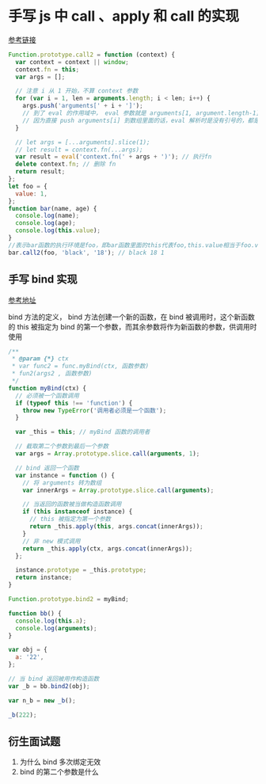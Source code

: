# 手写 js 中 call 、apply 和 call 的实现

[参考链接](https://www.cnblogs.com/echolun/p/12144344.html)

```js
Function.prototype.call2 = function (context) {
  var context = context || window;
  context.fn = this;
  var args = [];

  // 注意 i 从 1 开始，不算 context 参数
  for (var i = 1, len = arguments.length; i < len; i++) {
    args.push('arguments[' + i + ']');
    // 到了 eval 的作用域中， eval 参数就是 arguments[1, argument.length-1]，可以保证参数的类型正确，在eval执行环境中对 arguments 通过索引直接取值传入
    // 因为直接 push arguments[i] 到数组里面的话，eval 解析时是没有引号的，都是按照变量去引用的，所以会报错找不到某个变量
  }

  // let args = [...arguments].slice(1);
  // let result = context.fn(...args);
  var result = eval('context.fn(' + args + ')'); // 执行fn
  delete context.fn; // 删除 fn
  return result;
};
let foo = {
  value: 1,
};
function bar(name, age) {
  console.log(name);
  console.log(age);
  console.log(this.value);
}
//表示bar函数的执行环境是foo，即bar函数里面的this代表foo,this.value相当于foo.value,然后给bar函数传递两个参数
bar.call2(foo, 'black', '18'); // black 18 1
```

## 手写 bind 实现

[参考地址](https://github.com/Raynos/function-bind/blob/master/implementation.js)

bind 方法的定义， bind 方法创建一个新的函数，在 bind 被调用时，这个新函数的 this 被指定为 bind 的第一个参数，而其余参数将作为新函数的参数，供调用时使用

```js
/**
 * @param {*} ctx
 * var func2 = func.myBind(ctx, 函数参数)
 * fun2(args2 , 函数参数)
 */
function myBind(ctx) {
  // 必须被一个函数调用
  if (typeof this !== 'function') {
    throw new TypeError('调用者必须是一个函数');
  }

  var _this = this; // myBind 函数的调用者

  // 截取第二个参数到最后一个参数
  var args = Array.prototype.slice.call(arguments, 1);

  // bind 返回一个函数
  var instance = function () {
    // 将 arguments 转为数组
    var innerArgs = Array.prototype.slice.call(arguments);

    // 当返回的函数被当做构造函数调用
    if (this instanceof instance) {
      // this 被指定为第一个参数
      return _this.apply(this, args.concat(innerArgs));
    }
    // 非 new 模式调用
    return _this.apply(ctx, args.concat(innerArgs));
  };

  instance.prototype = _this.prototype;
  return instance;
}

Function.prototype.bind2 = myBind;

function bb() {
  console.log(this.a);
  console.log(arguments);
}

var obj = {
  a: '22',
};

// 当 bind 返回被用作构造函数
var _b = bb.bind2(obj);

var n_b = new _b();

_b(222);
```

## 衍生面试题

1. 为什么 bind 多次绑定无效
2. bind 的第二个参数是什么
